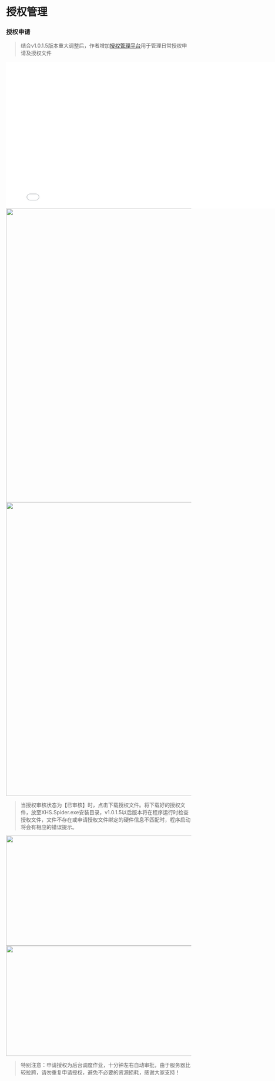 # 授权管理
### 授权申请
> 结合v1.0.1.5版本重大调整后，作者增加[授权管理平台](http://xisuo67.system.yfloves.cn/)用于管理日常授权申请及授权文件

<iframe src="//player.bilibili.com/player.html?aid=962942757&bvid=BV1qH4y1z7D9&cid=1318495191&p=1" height="400px" width="800px"  scrolling="no" border="0" frameborder="no" framespacing="0" allowfullscreen="true"> </iframe>

<img  height="800px" width="800px" src="/images/licenses1.png"/>
<img  height="800px" width="800px" src="/images/licenses2.png"/>

> 当授权审核状态为【已审核】时，点击下载授权文件。将下载好的授权文件，放至XHS.Spider.exe安装目录，v1.0.1.5以后版本将在程序运行时检查授权文件，文件不存在或申请授权文件绑定的硬件信息不匹配时，程序启动将会有相应的错误提示。

<img  height="300px" width="800px" src="/images/licenses3.png"/>
<img  height="300px" width="800px" src="/images/licenses4.png"/>

> 特别注意：申请授权为后台调度作业，十分钟左右自动审批，由于服务器比较拉跨，请勿重复申请授权，避免不必要的资源损耗，感谢大家支持！
